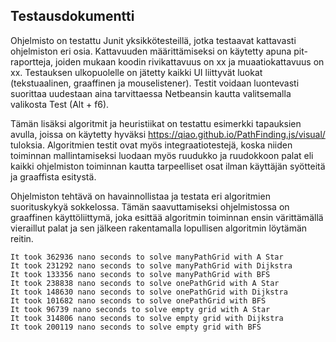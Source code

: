 ## Testausdokumentti
Ohjelmisto on testattu Junit yksikkötesteillä, jotka testaavat kattavasti ohjelmiston eri osia. 
Kattavuuden määrittämiseksi on käytetty apuna pit-raportteja, joiden mukaan koodin rivikattavuus on xx ja muaatiokattavuus on xx. 
Testauksen ulkopuolelle on jätetty kaikki UI liittyvät luokat (tekstuaalinen, graaffinen ja mouselistener).
Testit voidaan luontevasti suorittaa uudestaan aina tarvittaessa Netbeansin kautta valitsemalla valikosta Test (Alt + f6).

Tämän lisäksi algoritmit ja heuristiikat on testattu esimerkki tapauksien avulla, joissa on käytetty hyväksi https://qiao.github.io/PathFinding.js/visual/ tuloksia.
Algoritmien testit ovat myös integraatiotestejä, koska niiden toiminnan mallintamiseksi luodaan myös ruudukko ja ruudokkoon palat eli kaikki ohjelmiston toiminnan kautta tarpeelliset osat ilman käyttäjän syötteitä ja graaffista esitystä.

Ohjelmiston tehtävä on havainnollistaa ja testata eri algoritmien suorituskykyä sokkelossa. Tämän saavuttamiseksi ohjelmistossa on graaffinen käyttöliittymä, 
joka esittää algoritmin toiminnan ensin värittämällä vieraillut palat ja sen jälkeen rakentamalla lopullisen algoritmin löytämän reitin.

```
It took 362936 nano seconds to solve manyPathGrid with A Star
It took 231292 nano seconds to solve manyPathGrid with Dijkstra
It took 133356 nano seconds to solve manyPathGrid with BFS
It took 238838 nano seconds to solve onePathGrid with A Star
It took 148630 nano seconds to solve onePathGrid with Dijkstra
It took 101682 nano seconds to solve onePathGrid with BFS
It took 96739 nano seconds to solve empty grid with A Star
It took 314806 nano seconds to solve empty grid with Dijkstra
It took 200119 nano seconds to solve empty grid with BFS
```
